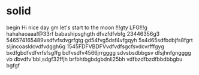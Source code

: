 # solid
begin
Hi
nice day
gm
let's start
to the moon !!!gty
LFG!!!g
hahahaoaaa!@33rf
babashipsghgth
dfvzfdfvbfg
23446356g3
546574165489vsdfvfsdvgrfgtg
gd54fvg5dsf4vfgqyh
5s4d65sdfbdbjfs8fgrt
sljincoasldcvdfvdggh6g
1545FDFVBDFVvdfvdfsgcfsvdcvrfffgyg
bxdfgbdfvdfvrfsfsgffg
bdfvsdfv4566jrrgggg
sdvsbsdbbgsv dfsjhnfgngggg
vb dbvdfv'bbl,sdgf32ffjh
brfbhtbgbdgbdnli25bh
vdfbzdfbzdfbbdbbgbu
bgfgf
